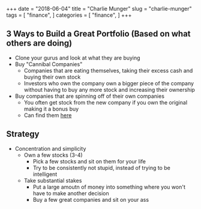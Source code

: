 +++
date = "2018-06-04"
title = "Charlie Munger"
slug = "charlie-munger"
tags = [
    "finance",
]
categories = [
    "finance",
]
+++

## 3 Ways to Build a Great Portfolio (Based on what others are doing)

* Clone your gurus and look at what they are buying
* Buy "Cannibal Companies"
  * Companies that are eating themselves, taking their excess cash and buying their own stock
  * Investors who own the company own a bigger piece of the company without having to buy any more stock and increasing their ownership
* Buy companies that are spinning off of their own companies
  * You often get stock from the new company if you own the original making it a bonus buy
  * Can find them [here](http://www.stockspinoffs.com/)

## Strategy

* Concentration and simplicity
  * Own a few stocks (3-4)
    * Pick a few stocks and sit on them for your life
    * Try to be consistently not stupid, instead of trying to be intelligent
  * Take substantial stakes
    * Put a large amoutn of money into something where you won't have to make another decision
    * Buy a few great companies and sit on your ass
